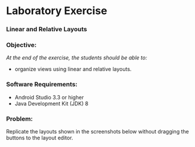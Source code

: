 # Laboratory Exercise
<h3>Linear and Relative Layouts</h3>

### Objective:

*At the end of the exercise, the students should be able to:*
  - organize views using linear and relative layouts.
  
### Software Requirements:
  - Android Studio 3.3 or higher
  - Java Development Kit (JDK) 8
  
### Problem:
  Replicate the layouts shown in the screenshots below without dragging the buttons to the layout editor.
